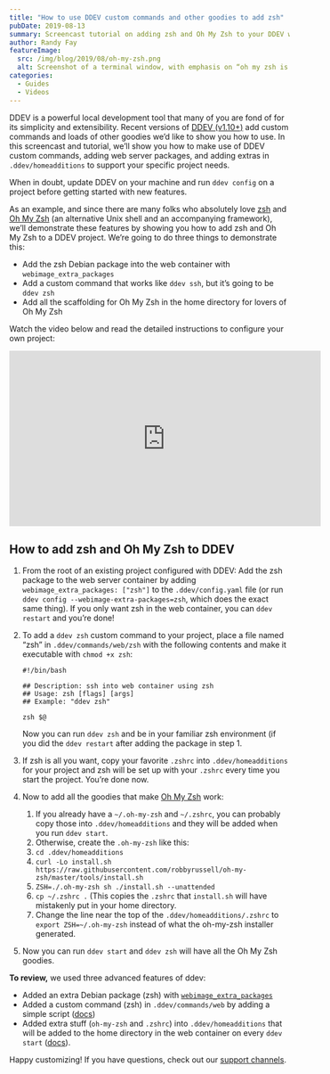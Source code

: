 ```yaml
---
title: "How to use DDEV custom commands and other goodies to add zsh"
pubDate: 2019-08-13
summary: Screencast tutorial on adding zsh and Oh My Zsh to your DDEV web containers.
author: Randy Fay
featureImage:
  src: /img/blog/2019/08/oh-my-zsh.png
  alt: Screenshot of a terminal window, with emphasis on “oh my zsh is now installed!”
categories:
  - Guides
  - Videos
---
```


DDEV is a powerful local development tool that many of you are fond of for its simplicity and extensibility. Recent versions of [DDEV (v1.10+)](https://ddev.readthedocs.io/en/stable/) add custom commands and loads of other goodies we’d like to show you how to use. In this screencast and tutorial, we’ll show you how to make use of DDEV custom commands, adding web server packages, and adding extras in `.ddev/homeadditions` to support your specific project needs.

When in doubt, update DDEV on your machine and run `ddev config` on a project before getting started with new features.

As an example, and since there are many folks who absolutely love [zsh](https://www.zsh.org/) and [Oh My Zsh](https://ohmyz.sh/) (an alternative Unix shell and an accompanying framework), we’ll demonstrate these features by showing you how to add zsh and Oh My Zsh to a DDEV project. We’re going to do three things to demonstrate this:

- Add the zsh Debian package into the web container with `webimage_extra_packages`
- Add a custom command that works like `ddev ssh`, but it’s going to be `ddev zsh`
- Add all the scaffolding for Oh My Zsh in the home directory for lovers of Oh My Zsh

Watch the video below and read the detailed instructions to configure your own project:

<div class="video-container">
<iframe width="560" height="315" src="https://www.youtube.com/embed/eyhzszuF9Rg" title="YouTube video player" frameborder="0" allow="accelerometer; autoplay; clipboard-write; encrypted-media; gyroscope; picture-in-picture; web-share" allowfullscreen></iframe>
</div>

## How to add zsh and Oh My Zsh to DDEV

1. From the root of an existing project configured with DDEV: Add the zsh package to the web server container by adding `webimage_extra_packages: ["zsh"]` to the `.ddev/config.yaml` file (or run `ddev config --webimage-extra-packages=zsh`, which does the exact same thing). If you only want zsh in the web container, you can `ddev restart` and you’re done!
2. To add a `ddev zsh` custom command to your project, place a file named “zsh” in `.ddev/commands/web/zsh` with the following contents and make it executable with `chmod +x zsh`:

    ```
    #!/bin/bash

    ## Description: ssh into web container using zsh
    ## Usage: zsh [flags] [args]
    ## Example: "ddev zsh"

    zsh $@
    ```

    Now you can run `ddev zsh` and be in your familiar zsh environment (if you did the `ddev restart` after adding the package in step 1.
3. If zsh is all you want, copy your favorite `.zshrc` into `.ddev/homeadditions` for your project and zsh will be set up with your `.zshrc` every time you start the project. You’re done now.
4. Now to add all the goodies that make [Oh My Zsh](https://github.com/robbyrussell/oh-my-zsh) work:
    1. If you already have a `~/.oh-my-zsh` and `~/.zshrc`, you can probably copy those into `.ddev/homeadditions` and they will be added when you run `ddev start`.
    2. Otherwise, create the `.oh-my-zsh` like this:
    3. `cd .ddev/homeadditions`
    4. `curl -Lo install.sh https://raw.githubusercontent.com/robbyrussell/oh-my-zsh/master/tools/install.sh`
    5. `ZSH=./.oh-my-zsh sh ./install.sh --unattended`
    6. `cp ~/.zshrc .` (This copies the `.zshrc` that `install.sh` will have mistakenly put in your home directory.
    7. Change the line near the top of the `.ddev/homeadditions/.zshrc` to `export ZSH=~/.oh-my-zsh` instead of what the oh-my-zsh installer generated.
5. Now you can run `ddev start` and `ddev zsh` will have all the Oh My Zsh goodies.

**To review,** we used three advanced features of ddev:

- Added an extra Debian package (zsh) with [`webimage_extra_packages`](https://ddev.readthedocs.io/en/stable/users/extend/customizing-images/#adding-extra-debian-packages-with-webimage%5Fextra%5Fpackages-and-dbimage%5Fextra%5Fpackages)
- Added a custom command (zsh) in `.ddev/commands/web` by adding a simple script ([docs](https://ddev.readthedocs.io/en/stable/users/extend/custom-commands/))
- Added extra stuff (`oh-my-zsh` and `.zshrc`) into `.ddev/homeadditions` that will be added to the home directory in the web container on every `ddev start` ([docs](https://ddev.readthedocs.io/en/stable/users/extend/in-container-configuration/)).

Happy customizing! If you have questions, check out our [support channels](https://ddev.readthedocs.io/en/stable/users/support/).

